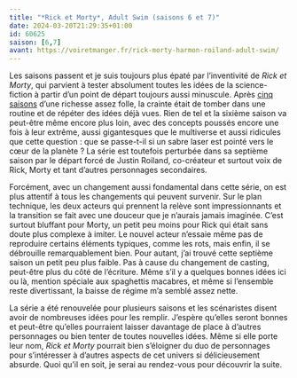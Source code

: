```yaml
---
title: "*Rick et Morty*, Adult Swim (saisons 6 et 7)"
date: 2024-03-20T21:29:35+01:00
id: 60625 
saison: [6,7]
avant: https://voiretmanger.fr/rick-morty-harmon-roiland-adult-swim/
---
```


Les saisons passent et je suis toujours plus épaté par l’inventivité de *Rick et Morty*, qui parvient à tester absolument toutes les idées de la science-fiction à partir d’un point de départ toujours aussi minuscule. Après [cinq saisons](https://voiretmanger.fr/rick-morty-harmon-roiland-adult-swim/) d’une richesse assez folle, la crainte était de tomber dans une routine et de répéter des idées déjà vues. Rien de tel et la sixième saison va peut-être même encore plus loin, avec des concepts poussés encore une fois à leur extrême, aussi gigantesques que le multiverse et aussi ridicules que cette question : que se passe-t-il si un sabre laser est pointé vers le cœur de la planète ? La série est toutefois perturbée dans sa septième saison par le départ forcé de Justin Roiland, co-créateur et surtout voix de Rick, Morty et tant d’autres personnages secondaires. 

Forcément, avec un changement aussi fondamental dans cette série, on est plus attentif à tous les changements qui peuvent survenir. Sur le plan technique, les deux acteurs qui prennent la relève sont impressionnants et la transition se fait avec une douceur que je n’aurais jamais imaginée. C’est surtout bluffant pour Morty, un petit peu moins pour Rick qui était sans doute plus complexe à imiter. Le nouvel acteur n’essaie même pas de reproduire certains éléments typiques, comme les rots, mais enfin, il se débrouille remarquablement bien. Pour autant, j’ai trouvé cette septième saison un petit peu plus faible. Pas à cause du changement de casting, peut-être plus du côté de l’écriture. Même s’il y a quelques bonnes idées ici ou là, mention spéciale aux spaghettis macabres, et même si l’ensemble reste divertissant, la baisse de régime m’a semblé assez nette. 

La série a été renouvelée pour plusieurs saisons et les scénaristes disent avoir de nombreuses idées pour les remplir. J’espère qu’elles seront bonnes et peut-être qu’elles pourraient laisser davantage de place à d’autres personnages ou bien tenter de toutes nouvelles idées. Même si elle porte leur nom, *Rick et Morty* pourrait bien s’éloigner du duo de personnages pour s’intéresser à d’autres aspects de cet univers si délicieusement absurde. Quoi qu’il en soit, je serai au rendez-vous pour découvrir la suite.